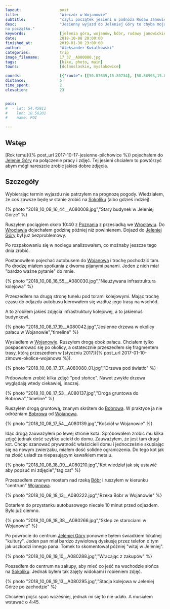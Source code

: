 ```yaml
---
layout:                 post
title:                  "Wieczór w Wojanowie"
subtitle:               "czyli początek jesieni u podnóża Rudaw Janowickich"
desc:                   "Jesienny wyjazd do Jeleniej Góry to chyba moja nowa tradycja. Ponoć jesień jest najpiękniejsza i trudno mi się z tym nie zgodzić. Ja uważam, że są różne etapy jesieni. Tym razem byłem
na początku."
keywords:               [jelenia góra, wojanów, bóbr, rudawy janowickie, bobrów, spacer]
date:                   2018-10-08 20:00:00
finished_at:            2019-01-30 23:00:00
author:                 "Aleksander Kwiatkowski"
categories:             trip
image_filename:         17_37__A080080.jpg
tags:                   [hike, photo, main]
towns:                  [dolnoslaskie, myslakowice]

coords:                 [{"route": [[50.87635,15.80734], [50.86903,15.81678], [50.86887,15.82734], [50.87640,15.81446], [50.87635,15.80648]], "type": "hike"}]
distance:               5
time_spent:             2
elevation:              23


pois:
#  - lat: 54.45911
#    lon: 18.56281
#    name: POI

---
```


[wiki-jelenia-gora]: https://pl.wikipedia.org/wiki/Jelenia_G%C3%B3ra
[wiki-sokolik]: https://pl.wikipedia.org/wiki/Sokolik
[wiki-wroclaw]: https://pl.wikipedia.org/wiki/Wroc%C5%82aw
[wiki-wojanow]: https://pl.wikipedia.org/wiki/Wojan%C3%B3w
[wiki-bobrow]: https://pl.wikipedia.org/wiki/Bobr%C3%B3w_(powiat_jeleniog%C3%B3rski)
[wiki-poznan]: https://pl.wikipedia.org/wiki/Pozna%C5%84
[wiki-bobr]: https://pl.wikipedia.org/wiki/B%C3%B3br_(dop%C5%82yw_Odry)

## Wstęp

[Rok temu]({% post_url 2017-10-17-jesienne-pilchowice %}) pojechałem
do [Jelenie Góry][wiki-jelenia-gora] na połączenie pracy i zdjęć.
Tej jesieni chciałem to powtórzyć abym mógł
nareszcie zrobić jakieś dobre zdjęcia.

## Szczegóły

Wybierając termin wyjazdu nie patrzyłem na prognozę pogody.
Wiedziałem, że coś zawsze będę w stanie zrobić na [Sokoliku][wiki-sokolik]
(albo gdzieś indziej).

{% photo "2018_10_08_16_44__A080008.jpg","Stary budynek w Jeleniej Górze" %}

Ruszyłem pociągiem około 10:40 z [Poznania][wiki-poznan]
z przesiadką we [Wrocławiu][wiki-wroclaw]. Do [Wrocławia][wiki-wroclaw]
dojechałem godzinę później niż powinienem. Dojazd do [Jeleniej Góry][wiki-jelenia-gora]
był już bezproblemowy.

Po rozpakowaniu się w noclegu analizowałem, co możnaby
jeszcze tego dnia zrobić.

Postanowiłem pojechać autobusem do [Wojanowa][wiki-wojanow] i trochę
pochodzić tam. Po drodzę miałem spotkania z dwoma pijanymi panami. Jeden
z nich miał "bardzo ważne pytanie" do mnie.

{% photo "2018_10_08_16_55__A080030.jpg","Nieużywana infrastruktura kolejowa" %}

Przeszedłem na drugą stronę tunelu pod torami kolejowymi. Mając trochę czasu do odjazdu
autobusu kierowałem się wzdłuż jego trasy na wschód.

A to zrobiłem jakieś zdjęcia infrastruktury kolejowej, a to jakiemuś
budynkowi.

{% photo "2018_10_08_17_19__A080042.jpg","Jesienne drzewa w okolicy pałacu w Wojanowie","timeline" %}

Wysiadłem w [Wojanowie][wiki-wojanow]. Ruszyłem drogą obok pałacu.
Chciałem tylko pospacerować się po okolicy, a ostatecznie przeszedłem
się fragmentem trasy, którą przeszedłem
w [styczniu 2017]({% post_url 2017-01-10-zimowe-okolice-wojanowa %}).

{% photo "2018_10_08_17_37__A080080_01.jpg","Drzewa pod światło" %}

Próbowałem zrobić kilka zdjęć "pod słońce". Nawet zwykłe drzewa wyglądają wtedy
ciekawiej, inaczej.

{% photo "2018_10_08_17_53__A080137.jpg","Droga gruntowa do Bobrowa","timeline" %}

Ruszyłem drogą gruntową, znanym skrótem do [Bobrowa][wiki-bobrow]. W praktyce ja
nie odróżniam [Bobrowa][wiki-bobrow] od [Wojanowa][wiki-wojanow].

{% photo "2018_10_08_17_54__A080139.jpg","Kościół w Wojanowie" %}

Idąc drogą zauważyłem po lewej stronie kota. Spróbowałem zrobić mu kilka zdjęć
jednak dość szybko uciekł do domu. Zauważyłem, że jest tam drugi kot.
Chcąc szanować prywatność właścicieli domu i jednocześnie skupiając się na nowym zwierzaku,
miałem dość solidne ograniczenia. Do tego kot jak na złość usiadł
za niepasującym kawałkiem metalu.

{% photo "2018_10_08_18_09__A080210.jpg","Kot wiedział jak się ustawić aby popsuć mi zdjęcie","tag:cat" %}

Przeszedłem znanym mostem nad rzeką [Bóbr][wiki-bobr] i ruszyłem w
kierunku "centrum" [Wojanowa][wiki-wojanow].

{% photo "2018_10_08_18_13__A080222.jpg","Rzeka Bóbr w Wojanowie" %}

Dotarłem do przystanku autobusowego niecałe 10 minut przed odjazdem.
Było już ciemno.

{% photo "2018_10_08_18_38__A080266.jpg","Sklep ze starociami w Wojanowie" %}

Po powrocie do centrum [Jeleniej Góry][wiki-jelenia-gora] ponownie byłem świadkiem
lokalnej "kultury". Jeden pan miał bardzo żywiołową dyskusję przez telefon o tym
jak uszkodzi innego pana. Tomek to skomentował później "witaj w Jeleniej".

{% photo "2018_10_08_19_10__A080288.jpg","Wracając z zakupów" %}

Poszedłem do centrum na zakupy, aby mieć co jeść na wschodzie słońca
na [Sokoliku][wiki-sokolik]. Jednak byłem tak zajęty widokami i robieniem
zdjęć.

{% photo "2018_10_08_19_13__A080295.jpg","Stacja kolejowa w Jeleniej Górze po zachodzie" %}

Chciałem pójść spać wcześniej, jednak mi się to nie udało. A musiałem wstawać o 4:45.
